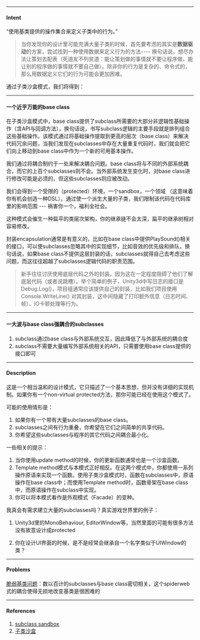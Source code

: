 
---

#### Intent

“使用基类提供的操作集合来定义子类中的行为。”

> 当你发现你的设计里可能充满大量子类的时候，首先要考虑的其实是**数据驱动**的方案，尝试找到一种使用数据来定义行为的方法---- 换句话说，想尽办法让策划去配表（死道友不列贫道：能让策划做的事情就不要让程序做，能让别的程序做的事情就不要自己做）。除非你的行为是复杂的、命令式的，那么用数据定义它们的行为可能会更加困难。

通过子类沙盒模式，我们将得到：

---

#### 一个近乎万能的base class

在子类沙盒模式中，base class提供了subclass所需要的大部分非逻辑性基础操作（含API与回调方法），换句话说，书写subclass逻辑的主要手段就是排列组合这些基础操作。该模式通过将基础操作提取到更高的层次（base class）来解决代码冗余问题，当我们发现在subclasses中存在大量重复代码时，我们就会把它们向上移动到base class中作为一个新的可用基本操作。

我们通过将耦合制约于一处来解决耦合问题。base class将与不同的外部系统耦合，而它的上百个subclasses则不会。当外部系统发生变化时，对base class进行修改可能是必须的，但这些subclasses则应被改动。

我们会得到一个受限的（protected）环境，一个sandbox，一个领域 （这意味着你有机会创造一种DSL）。通过使一个派生大量的子类，我们限制该代码在代码库里的影响范围 --- 祸害你一个，福利全社会。

这种模式会催生一种扁平的类层次架构，你的继承链不会太深，扁平的继承树相对容易修改。

封装encapsulation通常是有意义的，比如在base class中提供PlaySound\(\)相关的接口，可以使subclasses忽略其中的实现细节，比如音效的优先级和排队，换句话说，如果base class不提供这层封装的话，subclasses就得自己去考虑这些问题，而这往往超越了subclasses逻辑代码的职责范围。

> 新手往往讨厌使用底层代码之外的封装，因为这在一定程度阻碍了他们了解底层代码（或者说跳槽）。举个简单的例子，Unity3d中写日志的接口是Debug.Log\(\)，项目组通常应该提供自己的封装，比如我们项目使用Console.WriteLine\(\) 对其封装，这中间隐藏了打印额外信息（日志时间、帧）、IO卡顿处理等行为。

---

#### 一大波与base class强耦合的subclasses

1. subclass通过base class与外部系统交互，因此降低了与外部系统的耦合度
2. subclass不需要大量编写外部系统相关的API，只需要使用base class提供的接口即可

---

#### Description

这是一个相当温和的设计模式，它只描述了一个基本思想，但并没有详细的实现机制。如果你有一个non-virtual protected方法，那你可能已经在使用这个模式了。

可能的使用情形是：

1. 如果你有一个带有大量subclasses的base class。
2. subclasses之间有行为重叠，你希望在它们之间简单的共享代码。
3. 你希望这些subclasses与程序的其它代码之间耦合最小化。

一些相关的提示：

1. 当你使用update method的时候，你的更新函数通常也是一个沙盒函数。
2. Template method模式与本模式正好相反。在这两个模式中，你都使用一系列操作原语来实现一个函数。使用子类沙盒模式时，函数在subclasses中，原语操作在base class中；而使用Template method时，函数骨架在base class中，而原语操作在subclass中实现。
3. 你可以将本模式看作是外观模式（Facade）的变种。

我真会有需求建立大量的subclasses吗？真实游戏世界里的例子：

1. Unity3d里的MonoBehaviour, EditorWindow等，当然里面的可能有很多方法没有故意设计成protected

2. 你在设计UI界面的时候，是不是经常会继承自一个名字类似于UIWindow的类？

---

#### Problems

[脆弱基类问题](https://en.wikipedia.org/wiki/Fragile_base_class)：数以百计的subclasses与base class密切相关，这个spiderweb式的耦合使得无损地改变基类是很困难的

---

#### References

1. [subclass sandbox](http://gameprogrammingpatterns.com/subclass-sandbox.html)
2. [子类沙盒](https://tantiyin.gitbooks.io/gameprogrammingpatterns/42-子类沙盒.html)



